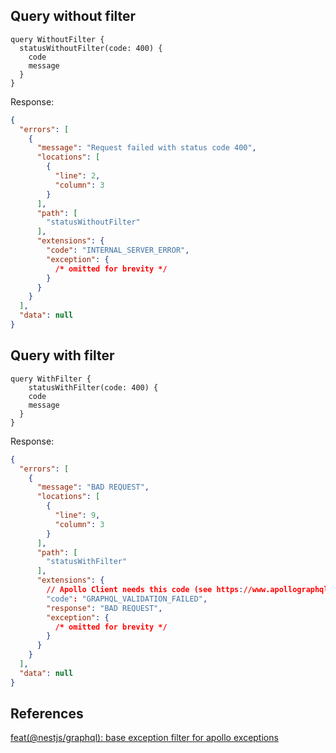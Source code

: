 ## Query without filter

```gql
query WithoutFilter {
  statusWithoutFilter(code: 400) {
    code
    message
  }
}
```

Response:

```json
{
  "errors": [
    {
      "message": "Request failed with status code 400",
      "locations": [
        {
          "line": 2,
          "column": 3
        }
      ],
      "path": [
        "statusWithoutFilter"
      ],
      "extensions": {
        "code": "INTERNAL_SERVER_ERROR",
        "exception": {
          /* omitted for brevity */
        }
      }
    }
  ],
  "data": null
}
```

## Query with filter

```gql
query WithFilter {
    statusWithFilter(code: 400) {
    code
    message
  }
}
```

Response:

```json
{
  "errors": [
    {
      "message": "BAD REQUEST",
      "locations": [
        {
          "line": 9,
          "column": 3
        }
      ],
      "path": [
        "statusWithFilter"
      ],
      "extensions": {
        // Apollo Client needs this code (see https://www.apollographql.com/docs/react/data/error-handling/#graphql-errors)
        "code": "GRAPHQL_VALIDATION_FAILED",
        "response": "BAD REQUEST",
        "exception": {
          /* omitted for brevity */
        }
      }
    }
  ],
  "data": null
}
```

## References

[feat(@nestjs/graphql): base exception filter for apollo exceptions](https://github.com/nestjs/graphql/pull/1292)